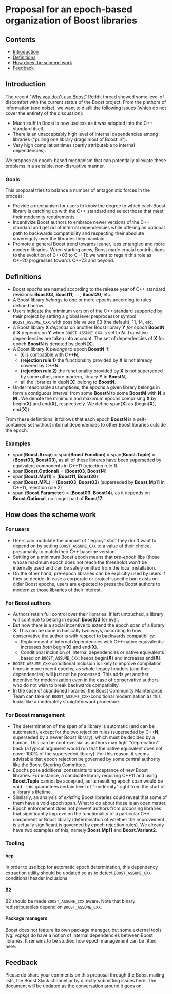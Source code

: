 # Proposal for an epoch-based organization of Boost libraries

## Contents

* [Introduction](#introduction)
* [Definitions](#definitions)
* [How does the scheme work](#how-does-the-scheme-work)
* [Feedback](#feedback)

## Introduction

The recent ["Why you don't use Boost"](https://www.reddit.com/r/cpp/comments/gfowpq/why_you_dont_use_boost/) Reddit thread showed some level of discomfort with the current status of the Boost project. From the plethora of information (and noise), we want to distill the following issues (which do not cover the entirety of the discussion):

* Much stuff in Boost is now useless as it was adopted into the C++ standard itself.
* There is an unacceptably high level of internal dependencies among libraries ("pulling one library drags most of Boost in").
* Very high compilation times (partly attributable to internal dependencies).

We propose an epoch-based mechanism that can potentially alleviate these problems in a sensible, non-disruptive manner.

### Goals

This proposal tries to balance a number of antagonistic forces in the process:

* Provide a mechanism for users to know the degree to which each Boost library is catching up with the C++ standard and select those that meet their modernity requirements.
* Incentivize Boost authors to embrace newer versions of the C++ standard and get rid of internal dependencies while offering an optional path to backwards compatibility and respecting their absolute sovereignty over the libraries they maintain.
* Promote a general Boost trend towards leaner, less entangled and more modern libraries. When starting anew, Boost made crucial contributions to the evolution of C++03 to C++11: we want to regain this role as C++20 progresses towards C++23 and beyond.

## Definitions

* Boost _epochs_ are named according to the release year of C++ standard revisions: **Boost03**, **Boost11**, ... , **Boost20**, etc.
* A Boost library _belongs_ to one or more epochs according to rules defined below.
* Users indicate the miminum version of the C++ standard supported by their project by setting a global level preprocessor symbol `BOOST_ASSUME_CXX`, with possible values 03 (the default), 11, 14, etc.
* A Boost library **X** _depends on_ another Boost library **Y** _for epoch_ **BoostN** if **X** depends on **Y** when `BOOST_ASSUME_CXX` is set to **N**. Transitive dependencies are taken into account. The set of dependencies of **X** for epoch **BoostN** is denoted by depN(**X**).
* A Boost library **X** _belongs_ to epoch **BoostN** if:
  * **X** is compatible with C++**N**,
  * **(rejection rule 1)** the functionality provided by **X** is not already covered by C++**N**,
  * **(rejection rule 2)** the functionality provided by **X** is not superseded by some other, more modern, library **Y** in **BoostN**,
  * all the libraries in depN(**X**) belong to **BoostN**.
* Under reasonable assumptions, the epochs a given library belongs in form a contiguous interval from some **BoostN** to some **BoostM** with **N** ≤ **M** . We denote the minimum and maximum epochs comprising **X** by begin(**X**) and end(**X**), respectively. We define span(**X**) as (begin(**X**), end(**X**)).

From these definitions, it follows that each epoch **BoostN** is a self-contained set without internal dependencies to other Boost libraries outside the epoch.

### Examples

* span(**Boost.Array**) = span(**Boost.Function**) = span(**Boost.Tuple**) = (**Boost03**, **Boost03**), as all of these librares have been superseded by equivalent components in C++11 (rejection rule 1)
* span(**Boost.Optional**) = (**Boost03**, **Boost14**)
* span(**Boost.Mp11**) = (**Boost11**, **Boost20**)
* span(**Boost.MPL**) = (**Boost03**, **Boost03**) (superseded by **Boost.Mp11** in C++11, rejection rule 2)
* span (**Boost.Parameter**) = (**Boost03**, **Boost14**), as it depends on **Boost.Optional**, no longer part of **Boost17**

## How does the scheme work

### For users

* Users can modulate the amount of "legacy" stuff they don't want to depend on by setting `BOOST_ASSUME_CXX` to a value of their choice, presumably to match their C++ baseline version.
* Settling on a minimum Boost epoch means that *pre-epoch* libs (those whose maximum epoch does not reach the threshold) won't be internally used and can be safely omitted from the local installation.
* On the other hand, pre-epoch libraries can be explicitly used by users if they so decide. In case a corporate or project-specific ban exists on older Boost epochs, users are expected to press the Boost authors to modernize those libraries of their interest.

### For Boost authors

* Authors retain full control over their libraries. If left untouched, a library will continue to belong in epoch **Boost03** for ever.
* But now there is a social incentive to extend the epoch span of a library **X**. This can be done in basically two ways, according to how conservative the author is with respect to backwards compatibility:
  * Replacement of internal dependencies with C++ native equivalents: increases _both_ begin(**X**) and end(**X**).
  * Conditional inclusion of internal dependencies or native equivalents based on `BOOST_ASSUME_CXX`: keeps begin(**X**) and increases end(**X**).
* `BOOST_ASSUME_CXX`-conditional inclusion is likely to improve compilation times in more recent epochs, as whole legacy headers (and their dependencies) will just not be processed. This adds yet another incentive for modernization even in the case of conservative authors who do not wish to break backwards compatiblity.
* In the case of abandoned libraries, the Boost Community Maintenance Team can take on `BOOST_ASSUME_CXX`-conditional modernization as this looks like a moderately straigthforward procedure.

### For Boost management

* The determination of the span of a library is automatic (and can be automated), except for the two rejection rules (superseded by C++**N**, superseded by a newer Boost library), which must be decided by a human. This can be controversial as authors may fight "deprecation" back (a typical argument would run that the native equivalent does not cover 100% of the superseded library). For this reason, it seems advisable that epoch rejection be governed by some central authority like the Boost Steering Committee.
* Epochs pose additional constraints to acceptance of new Boost libraries. For instance, a candidate library requiring C++11 and using **Boost.Tuple** cannot be accepted, as its resulting epoch span would be void. This guarantees certain level of "modernity" right from the start of a library's lifetime.
* Similarly, an analysis of _existing_ Boost libraries could reveal that some of them have a void epoch span. What to do about those is an open matter.
* Epoch enforcement does not prevent authors from proposing libraries that significantly improve on the functionality of a particular C++ component or Boost library (determination of whether the improvement is actually significant is governed by epoch rejection rules). We already have two examples of this, namely **Boost.Mp11** and **Boost.Variant2**.

### Tooling

#### bcp

In order to use bcp for automatic epoch determination, this dependency extraction utility should be updated so as to detect `BOOST_ASSUME_CXX`-conditional header inclusions.

#### B2

B2 should be made `BOOST_ASSUME_CXX` aware. Note that binary redistributables depend on `BOOST_ASSUME_CXX`.

#### Package managers

Boost does not feature its own package manager, but some external tools (vg. vcpkg) do have a notion of internal dependencies between Boost libraries. It remains to be studied how epoch management can be fitted here.

## Feedback

Please do share your comments on this proposal through the Boost mailing lists, the Boost Slack channel or by directly submitting issues here. The document will be updated as the conversation around it goes on.
